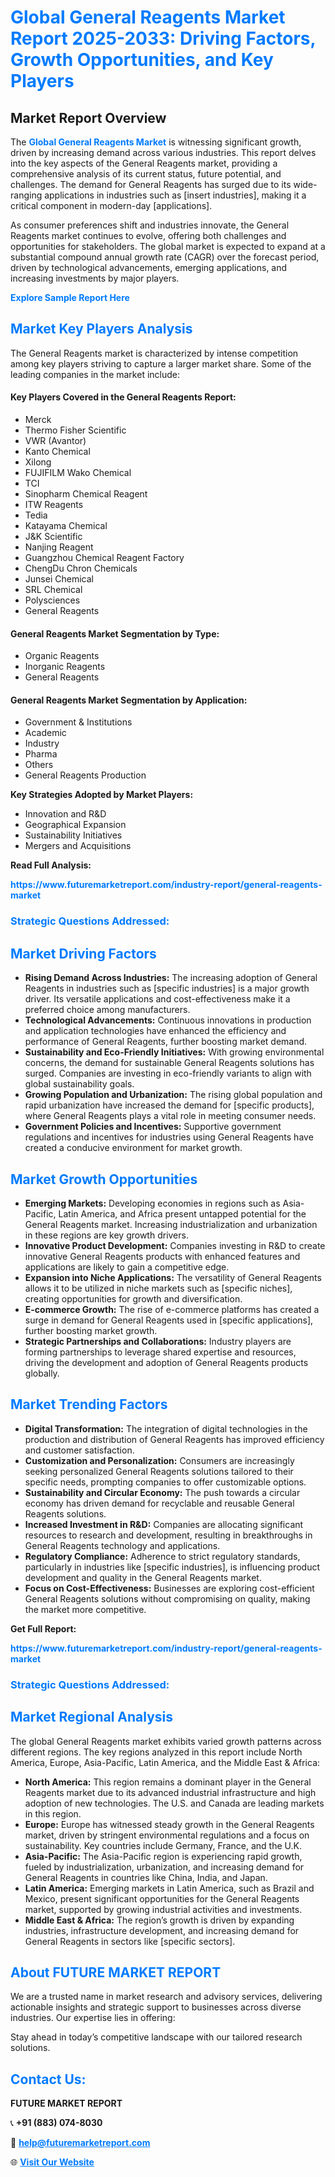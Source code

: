 <h1 style="color: #007BFF;">Global General Reagents Market Report 2025-2033: Driving Factors, Growth Opportunities, and Key Players</h1>

<section id="overview">
<h2>Market Report Overview</h2>
<p>The <a href="https://www.futuremarketreport.com/industry-report/general-reagents-market" style="color: #007BFF; text-decoration: none;"><strong>Global General Reagents Market</strong></a> is witnessing significant growth, driven by increasing demand across various industries. This report delves into the key aspects of the General Reagents market, providing a comprehensive analysis of its current status, future potential, and challenges. The demand for General Reagents has surged due to its wide-ranging applications in industries such as [insert industries], making it a critical component in modern-day [applications].</p>
<p>As consumer preferences shift and industries innovate, the General Reagents market continues to evolve, offering both challenges and opportunities for stakeholders. The global market is expected to expand at a substantial compound annual growth rate (CAGR) over the forecast period, driven by technological advancements, emerging applications, and increasing investments by major players.</p>
</section>

<section id="overview">
<p><a href="https://www.futuremarketreport.com/request-sample/reportId=110585" style="color: #007BFF; text-decoration: none;"><strong>Explore Sample Report Here</strong></a></p>
</section>

<section id="key-players">
<h2 style="color: #007BFF;">Market Key Players Analysis</h2>
<p>The General Reagents market is characterized by intense competition among key players striving to capture a larger market share. Some of the leading companies in the market include:</p>
<h4>Key Players Covered in the General Reagents Report:</h4>
<ul><li>Merck</li><li>Thermo Fisher Scientific</li><li>VWR (Avantor)</li><li>Kanto Chemical</li><li>Xilong</li><li>FUJIFILM Wako Chemical</li><li>TCI</li><li>Sinopharm Chemical Reagent</li><li>ITW Reagents</li><li>Tedia</li><li>Katayama Chemical</li><li>J&amp;K Scientific</li><li>Nanjing Reagent</li><li>Guangzhou Chemical Reagent Factory</li><li>ChengDu Chron Chemicals</li><li>Junsei Chemical</li><li>SRL Chemical</li><li>Polysciences</li><li>General Reagents</li></ul>
<h4>General Reagents Market Segmentation by Type:</h4>
<ul><li>Organic Reagents</li><li>Inorganic Reagents</li><li>General Reagents</li></ul>

<h4>General Reagents Market Segmentation by Application:</h4>
<ul><li>Government &amp; Institutions</li><li>Academic</li><li>Industry</li><li>Pharma</li><li>Others</li><li>General Reagents Production</li></ul>
<p><strong>Key Strategies Adopted by Market Players:</strong></p>
<ul>
<li>Innovation and R&D</li>
<li>Geographical Expansion</li>
<li>Sustainability Initiatives</li>
<li>Mergers and Acquisitions</li>
</ul>
</section>

<section>
<p><strong>Read Full Analysis: </strong></p><a href="https://www.futuremarketreport.com/industry-report/general-reagents-market" style="color: #007BFF; text-decoration: none;"><strong>https://www.futuremarketreport.com/industry-report/general-reagents-market</strong></a>
<h3 style="color: #007BFF;">Strategic Questions Addressed:</h3>
</section>

<section id="driving-factors">
<h2 style="color: #007BFF;">Market Driving Factors</h2>
<ul>
<li><strong>Rising Demand Across Industries:</strong> The increasing adoption of General Reagents in industries such as [specific industries] is a major growth driver. Its versatile applications and cost-effectiveness make it a preferred choice among manufacturers.</li>
<li><strong>Technological Advancements:</strong> Continuous innovations in production and application technologies have enhanced the efficiency and performance of General Reagents, further boosting market demand.</li>
<li><strong>Sustainability and Eco-Friendly Initiatives:</strong> With growing environmental concerns, the demand for sustainable General Reagents solutions has surged. Companies are investing in eco-friendly variants to align with global sustainability goals.</li>
<li><strong>Growing Population and Urbanization:</strong> The rising global population and rapid urbanization have increased the demand for [specific products], where General Reagents plays a vital role in meeting consumer needs.</li>
<li><strong>Government Policies and Incentives:</strong> Supportive government regulations and incentives for industries using General Reagents have created a conducive environment for market growth.</li>
</ul>
</section>

<section id="growth-opportunities">
<h2 style="color: #007BFF;">Market Growth Opportunities</h2>
<ul>
<li><strong>Emerging Markets:</strong> Developing economies in regions such as Asia-Pacific, Latin America, and Africa present untapped potential for the General Reagents market. Increasing industrialization and urbanization in these regions are key growth drivers.</li>
<li><strong>Innovative Product Development:</strong> Companies investing in R&D to create innovative General Reagents products with enhanced features and applications are likely to gain a competitive edge.</li>
<li><strong>Expansion into Niche Applications:</strong> The versatility of General Reagents allows it to be utilized in niche markets such as [specific niches], creating opportunities for growth and diversification.</li>
<li><strong>E-commerce Growth:</strong> The rise of e-commerce platforms has created a surge in demand for General Reagents used in [specific applications], further boosting market growth.</li>
<li><strong>Strategic Partnerships and Collaborations:</strong> Industry players are forming partnerships to leverage shared expertise and resources, driving the development and adoption of General Reagents products globally.</li>
</ul>
</section>

<section id="trending-factors">
<h2 style="color: #007BFF;">Market Trending Factors</h2>
<ul>
<li><strong>Digital Transformation:</strong> The integration of digital technologies in the production and distribution of General Reagents has improved efficiency and customer satisfaction.</li>
<li><strong>Customization and Personalization:</strong> Consumers are increasingly seeking personalized General Reagents solutions tailored to their specific needs, prompting companies to offer customizable options.</li>
<li><strong>Sustainability and Circular Economy:</strong> The push towards a circular economy has driven demand for recyclable and reusable General Reagents solutions.</li>
<li><strong>Increased Investment in R&D:</strong> Companies are allocating significant resources to research and development, resulting in breakthroughs in General Reagents technology and applications.</li>
<li><strong>Regulatory Compliance:</strong> Adherence to strict regulatory standards, particularly in industries like [specific industries], is influencing product development and quality in the General Reagents market.</li>
<li><strong>Focus on Cost-Effectiveness:</strong> Businesses are exploring cost-efficient General Reagents solutions without compromising on quality, making the market more competitive.</li>
</ul>
</section>

<section>
<p><strong>Get Full Report: </strong></p><a href="https://www.futuremarketreport.com/industry-report/general-reagents-market" style="color: #007BFF; text-decoration: none;"><strong>https://www.futuremarketreport.com/industry-report/general-reagents-market</strong></a>
<h3 style="color: #007BFF;">Strategic Questions Addressed:</h3>
</section>


<section id="regional-analysis">
<h2 style="color: #007BFF;">Market Regional Analysis</h2>
<p>The global General Reagents market exhibits varied growth patterns across different regions. The key regions analyzed in this report include North America, Europe, Asia-Pacific, Latin America, and the Middle East & Africa:</p>
<ul>
<li><strong>North America:</strong> This region remains a dominant player in the General Reagents market due to its advanced industrial infrastructure and high adoption of new technologies. The U.S. and Canada are leading markets in this region.</li>
<li><strong>Europe:</strong> Europe has witnessed steady growth in the General Reagents market, driven by stringent environmental regulations and a focus on sustainability. Key countries include Germany, France, and the U.K.</li>
<li><strong>Asia-Pacific:</strong> The Asia-Pacific region is experiencing rapid growth, fueled by industrialization, urbanization, and increasing demand for General Reagents in countries like China, India, and Japan.</li>
<li><strong>Latin America:</strong> Emerging markets in Latin America, such as Brazil and Mexico, present significant opportunities for the General Reagents market, supported by growing industrial activities and investments.</li>
<li><strong>Middle East & Africa:</strong> The region’s growth is driven by expanding industries, infrastructure development, and increasing demand for General Reagents in sectors like [specific sectors].</li>
</ul>
</section>

<footer>
<h2 style="color: #007BFF;">About FUTURE MARKET REPORT</h2>
<p>We are a trusted name in market research and advisory services, delivering actionable insights and strategic support to businesses across diverse industries. Our expertise lies in offering:</p>

<p>Stay ahead in today’s competitive landscape with our tailored research solutions.</p>

<h2 style="color: #007BFF;">Contact Us:</h2>
<p><strong>FUTURE MARKET REPORT</strong></p>
<p>📞 <strong>+91 (883) 074-8030</strong></p>
<p>📧 <strong><a href="mailto:help@futuremarketreport.com" style="color: #007BFF;">help@futuremarketreport.com</a></strong></p>
<p>🌐 <strong><a href="https://www.futuremarketreport.com/" style="color: #007BFF;">Visit Our Website</a></strong></p>
</footer>